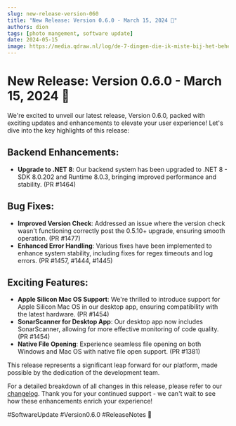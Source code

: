```yaml
---
slug: new-release-version-060
title: "New Release: Version 0.6.0 - March 15, 2024 🚀"
authors: dion
tags: [photo mangement, software update]
date: 2024-05-15
image: https://media.qdraw.nl/log/de-7-dingen-die-ik-miste-bij-het-beheren-van-mijn-foto-collectie/embeded/01_video_search_cloud_starsky_v050.gif
---
```


# New Release: Version 0.6.0 - March 15, 2024 🚀

We're excited to unveil our latest release, Version 0.6.0, packed with exciting updates and
enhancements to elevate your user experience! Let's dive into the key highlights of this release:

## Backend Enhancements:

- **Upgrade to .NET 8**: Our backend system has been upgraded to .NET 8 - SDK 8.0.202 and Runtime
  8.0.3, bringing improved performance and stability. (PR #1464)

## Bug Fixes:

- **Improved Version Check**: Addressed an issue where the version check wasn't functioning
  correctly post the 0.5.10+ upgrade, ensuring smooth operation. (PR #1477)
- **Enhanced Error Handling**: Various fixes have been implemented to enhance system stability,
  including fixes for regex timeouts and log errors. (PR #1457, #1444, #1445)

## Exciting Features:

- **Apple Silicon Mac OS Support**: We're thrilled to introduce support for Apple Silicon Mac OS in
  our desktop app, ensuring compatibility with the latest hardware. (PR #1454)
- **SonarScanner for Desktop App**: Our desktop app now includes SonarScanner, allowing for more
  effective monitoring of code quality. (PR #1454)
- **Native File Opening**: Experience seamless file opening on both Windows and Mac OS with native
  file open support. (PR #1381)

This release represents a significant leap forward for our platform, made possible by the dedication
of the development team.

For a detailed breakdown of all changes in this release, please refer to
our [changelog](https://docs.qdraw.nl/docs/advanced-options/history/#v0.6.0). Thank
you for your continued support - we can't wait to see how these enhancements enrich your experience!

#SoftwareUpdate #Version0.6.0 #ReleaseNotes 🌟